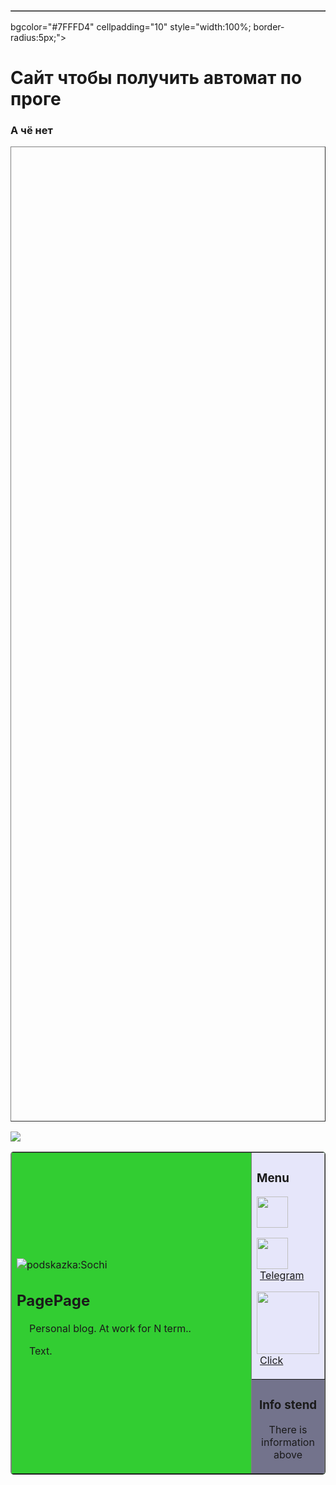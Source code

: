 <html lang="ru">
<head>
<meta charset="utf-8" />
<style>
body { background: url(https://img5.goodfon.ru/wallpaper/nbig/c/f9/more-volny-priroda-1.jpg); }
</style>
</head>
<body>

<table
border="1"
width="100%"
rules="rows">
<tr>

<!--В ячейке строки создаём ещё одну таблицу для шапки сайта.
Оформление:
background="images/168.png" - картинка в шапке сайта, если требуется.
bgcolor="#7FFFD4" - фоновый цвет в шапке, если нет картинки.
cellpadding="10" - отступ содержимого от рамки не менее 10px.
style="width:100%; border-radius:5px;" - добавляем "резиновость"
и закругляем уголки рамки-->

<table
width="100%"
height="40%"
border="1"
background="https://sun9-42.userapi.com/impf/hDJUhGIZMF7VduMVuZ0tCE8wdrNdg7H1irg6Dw/3dApGHeSi0M.jpg?size=810x1080&quality=95&sign=fbe6ee5b256b0df75302e40ca939b112&type=album"

bgcolor="#7FFFD4"
cellpadding="10"
style="width:100%; border-radius:5px;">
<!--Создаём строку таблицы-->
<tr>

<!--Создаём столбец таблицы-->
<!--Содержание ячейки столбца-->
<h1>Сайт чтобы получить автомат по проге</h1>
<h3>А чё нет</h3>
<!--Закрываем таблицу-->
</tr>

<!--ОСНОВНОЙ КОНТЕНТ-->

<!--В этой же ячейке контейнера создаём ещё одну таблицу
для основного контента-->

<table
border="1"
bgcolor="#32CD32"
cellpadding="10"
style="width:100%; border-radius:5px;">
<img src="//">

<!--Создаём строку-->
<tr>

<!--Создаём ячейку
Оформление:
rowspan="2" - объединяем две ячейки в одну.
Число объединяемых ячеек по числу ячеек в сайдбаре.
style="width:80%" - основной контент занимает 80% всей площади,
оставшиеся 20% для сайдбара-->

<td
rowspan="2"
style="width:80%">

<img src="https://i.ibb.co/VHKHr99/norm.jpg" alt="podskazka:Sochi" border="0">
<h2>PagePage</h2>
<!--Начинаем абзац с красной строки-->
<p style="text-indent:20px">
Personal blog. At work for N term..</p>

<p style="text-indent:20px">Text.</p>
<!--Закрываем ячейку-->
</td>

<!--САЙДБАР-->
<!--Создаём ячейку сайдбара-->
<td bgcolor="#e6e6fa">
<h3>Menu</h3>
<p>
<a href="https://vk.com/vkandreyt">
<img src="https://cdn-icons.flaticon.com/png/512/2504/premium/2504953.png?token=exp=1649254627~hmac=ea9aa4e287a8e36858125db59f984341" width="50" height="50">
<!--Название страницы
style="margin-left:5px;"
<span style="margin-left:10px;">VK</span></a>
<!--Закрываем абзац-->
</p>

<p>
<a href="https://t.me/lookkest">
<img src="https://cdn-icons.flaticon.com/png/512/3670/premium/3670070.png?token=exp=1649254629~hmac=f4cc3561e0819aa8ff5fc9ffec46dc44" width="50" height="50">
<span style="margin-left:5px;">Telegram</span></a>
</p>

<p>
<a href="https://vk.com/id0">
<img src="https://www.meme-arsenal.com/memes/2d92517562ae339e3a372b10487bfef0.jpg" width="100" height="100">
<span style="margin-left:5px;">Click</span></a>
</p>
<!--Закрываем строку Меню-->
<!--Создаём строку с дополнительной информацией-->
<tr>
<!--Ячейка с дополнительной информацией-->
<td
bgcolor="#73738c"
align="center">
<h3>Info stend</h3>
<p>There is information above</p>
<!--Закрываем ячейку с общей информацией
и таблицу основного контента-->
</td>
</tr>
